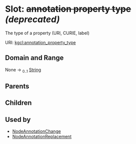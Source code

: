 
# Slot: ~~annotation property type~~ _(deprecated)_


The type of a property (URI, CURIE, label)

URI: [kgcl:annotation_property_type](http://w3id.org/kgcl_schema/annotation_property_type)


## Domain and Range

None &#8594;  <sub>0..1</sub> [String](types/String.md)

## Parents


## Children


## Used by

 * [NodeAnnotationChange](NodeAnnotationChange.md)
 * [NodeAnnotationReplacement](NodeAnnotationReplacement.md)
